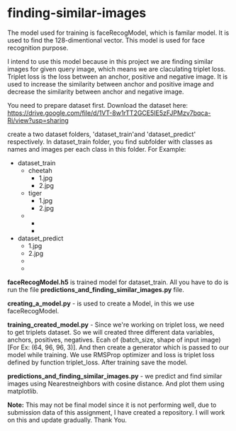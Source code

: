 # finding-similar-images

The model used for training is faceRecogModel, which is familar model. It is used to find the 128-dimentional vector. This model is used for face recognition purpose. 

I intend to use this model because in this project we are finding similar images for given query image, which means we are claculating triplet loss. Triplet loss is the loss between an anchor, positive and negative image. It is used to increase the similarity between anchor and positive image and decrease the similarity between anchor and negative image.

You need to prepare dataset first. Download the dataset here: https://drive.google.com/file/d/1VT-8w1rTT2GCE5IE5zFJPMzv7bqca-Ri/view?usp=sharing 

create a two dataset folders, 'dataset_train'and 'dataset_predict' respectively. In dataset_train folder, you find subfolder with classes as names and images per each class in this folder. For Example: 

* dataset_train
  * cheetah
    * 1.jpg
    * 2.jpg
  * tiger
    * 1.jpg
    * 2.jpg
  *
    *
    *
* dataset_predict
  * 1.jpg
  * 2.jpg
  *
  *


**faceRecogModel.h5** is trained model for dataset_train. All you have to do is run the file **predictions_and_finding_similar_images.py** file.

**creating_a_model.py** - is used to create a Model, in this we use faceRecogModel.

**training_created_model.py** - Since we're working on triplet loss, we need to get triplets dataset. So we will created three different data variables, anchors, positives, negatives. Ecah of (batch_size, shape of input image) [For Ex: (64, 96, 96, 3)]. And then create a generator which is passed to our model while training. We use RMSProp optimizer and loss is triplet loss defined by function triplet_loss. After training save the model.

**predictions_and_finding_similar_images.py** - we predict and find similar images using Nearestneighbors with cosine distance. And plot them using matplotlib.

**Note:** This may not be final model since it is not performing well, due to submission data of this assignment, I have created a repository. I will work on this and update gradually. Thank You.
